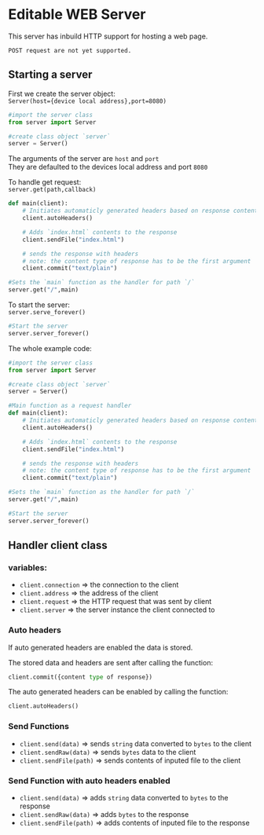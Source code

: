 # Editable WEB Server

This server has inbuild HTTP support for hosting a web page.

`POST request are not yet supported.`

## Starting a server
First we create the server object:  
`Server(host={device local address},port=8080)`
```python
#import the server class
from server import Server

#create class object `server`
server = Server()
```
The arguments of the server are `host` and `port`   
They are defaulted to the devices local address and port `8080`

To handle get request:   
`server.get(path,callback)`

```python
def main(client):
    # Initiates automaticly generated headers based on response content
    client.autoHeaders()

    # Adds `index.html` contents to the response
    client.sendFile("index.html")

    # sends the response with headers
    # note: the content type of response has to be the first argument
    client.commit("text/plain")

#Sets the `main` function as the handler for path `/`
server.get("/",main)
```

To start the server:  
`server.serve_forever()`
```python
#Start the server
server.server_forever()
```

The whole example code:
```python
#import the server class
from server import Server

#create class object `server`
server = Server()

#Main function as a request handler
def main(client):
    # Initiates automaticly generated headers based on response content
    client.autoHeaders()

    # Adds `index.html` contents to the response
    client.sendFile("index.html")

    # sends the response with headers
    # note: the content type of response has to be the first argument
    client.commit("text/plain")

#Sets the `main` function as the handler for path `/`
server.get("/",main)

#Start the server
server.server_forever()
```

## Handler client class

### variables:

- `client.connection` => the connection to the client
- `client.address` => the address of the client
- `client.request` => the HTTP request that was sent by client
- `client.server` => the server instance the client connected to

### Auto headers
If auto generated headers are enabled the data is stored. 

The stored data and headers are sent after calling the function:   
```python
client.commit({content type of response})
```

The auto generated headers can be enabled by calling the function:   
```python
client.autoHeaders()
```

### Send Functions

- `client.send(data)` => sends `string` data converted to `bytes` to the client
- `client.sendRaw(data)` => sends `bytes` data to the client
- `client.sendFile(path)` => sends contents of inputed file to the client

### Send Function with auto headers enabled

- `client.send(data)` => adds `string` data converted to `bytes` to the response
- `client.sendRaw(data)` => adds `bytes` to the response
- `client.sendFile(path)` => adds contents of inputed file to the response